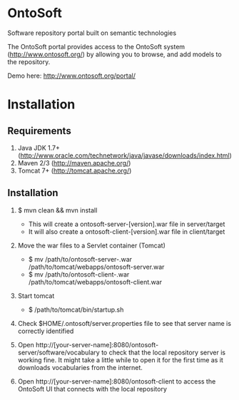 # OntoSoft
Software repository portal built on semantic technologies

The OntoSoft portal provides access to the OntoSoft system (http://www.ontosoft.org/) by allowing you to browse, and add models to the repository.

Demo here:
http://www.ontosoft.org/portal/

Installation
=============
Requirements
------------
1. Java JDK 1.7+ (http://www.oracle.com/technetwork/java/javase/downloads/index.html)
2. Maven 2/3 (http://maven.apache.org/)
3. Tomcat 7+ (http://tomcat.apache.org/)

Installation
-------------
1. $ mvn clean && mvn install
	- This will create a ontosoft-server-[version].war file in server/target
	- It will also create a ontosoft-client-[version].war file in client/target

2. Move the war files to a Servlet container (Tomcat)
	- $ mv /path/to/ontosoft-server-<version>.war /path/to/tomcat/webapps/ontosoft-server.war
	- $ mv /path/to/ontosoft-client-<version>.war /path/to/tomcat/webapps/ontosoft-client.war

3. Start tomcat
	- $ /path/to/tomcat/bin/startup.sh

4. Check $HOME/.ontosoft/server.properties file to see that server name is correctly identified

5. Open http://[your-server-name]:8080/ontosoft-server/software/vocabulary to check that the local repository server is working fine. It might take a little while to open it for the first time as it downloads vocabularies from the internet.

6. Open http://[your-server-name]:8080/ontosoft-client to access the OntoSoft UI that connects with the local repository
  